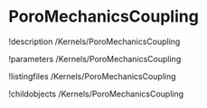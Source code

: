 <!-- MOOSE Documentation Stub: Remove this when content is added. -->

# PoroMechanicsCoupling
!description /Kernels/PoroMechanicsCoupling

!parameters /Kernels/PoroMechanicsCoupling

!listingfiles /Kernels/PoroMechanicsCoupling

!childobjects /Kernels/PoroMechanicsCoupling
